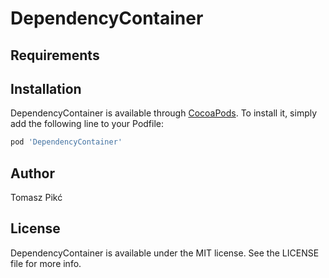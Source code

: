# DependencyContainer

## Requirements

## Installation

DependencyContainer is available through [CocoaPods](https://cocoapods.org). To install
it, simply add the following line to your Podfile:

```ruby
pod 'DependencyContainer'
```

## Author

Tomasz Pikć

## License

DependencyContainer is available under the MIT license. See the LICENSE file for more info.
